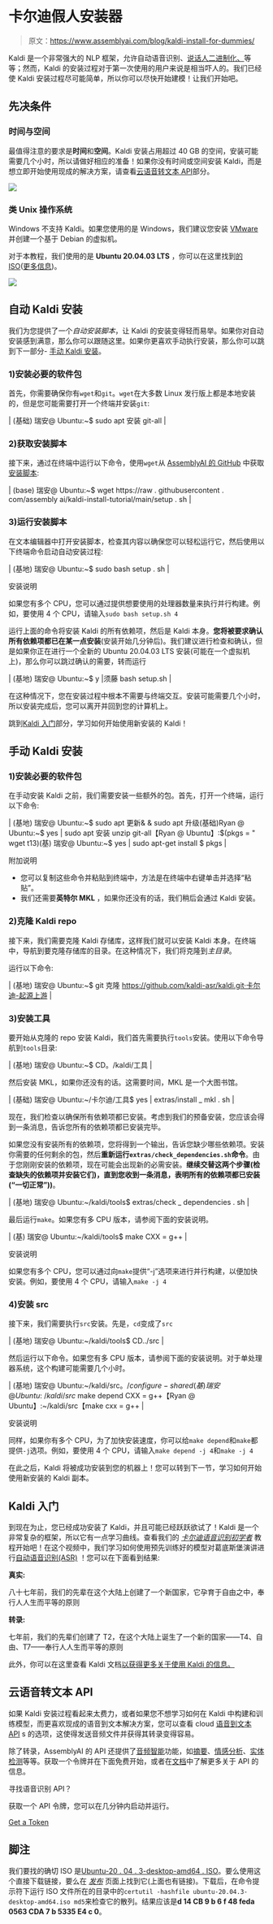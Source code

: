 # 卡尔迪假人安装器

> 原文：<https://www.assemblyai.com/blog/kaldi-install-for-dummies/>

Kaldi 是一个非常强大的 NLP 框架，允许自动语音识别、[说话人二进制化、](https://www.assemblyai.com/blog/top-speaker-diarization-libraries-and-apis-in-2022/)等等；然而，Kaldi 的安装过程对于第一次使用的用户来说是相当吓人的。我们已经使 Kaldi 安装过程尽可能简单，所以你可以尽快开始建模！让我们开始吧。

## 先决条件

### 时间与空间

最值得注意的要求是**时间**和**空间**。Kaldi 安装占用超过 40 GB 的空间，安装可能需要几个小时，所以请做好相应的准备！如果你没有时间或空间安装 Kaldi，而是想立即开始使用现成的解决方案，请查看[云语音转文本 API](https://www.assemblyai.com/blog/kaldi-install-for-dummies/#cloud-speech-to-text-apis)部分。

![](img/d5829531ef9d387a90643898564e2351.png)

### 类 Unix 操作系统

Windows 不支持 Kaldi。如果您使用的是 Windows，我们建议您安装 [VMware](https://www.vmware.com/) 并创建一个基于 Debian 的虚拟机。

对于本教程，我们使用的是 **Ubuntu 20.04.03 LTS** ，你可以在这里找到[的 ISO](https://old-releases.ubuntu.com/releases/focal/)([更多信息](https://www.assemblyai.com/blog/kaldi-install-for-dummies/#footnotes))。

![](img/35839d0829f60beb0d9340663e397615.png)

## 自动 Kaldi 安装

我们为您提供了一个*自动安装脚本*，让 Kaldi 的安装变得轻而易举。如果你对自动安装感到满意，那么你可以跟随这里。如果你更喜欢手动执行安装，那么你可以跳到下一部分- [手动 Kaldi 安装](https://www.assemblyai.com/blog/kaldi-install-for-dummies/#manual-kaldi-install)。

### 1)安装必要的软件包

首先，你需要确保你有`wget`和`git`。`wget`在大多数 Linux 发行版上都是本地安装的，但是您可能需要打开一个终端并安装`git`:

| (基础) 瑞安@ Ubuntu:~$ sudo apt 安装 git-all |

### 2)获取安装脚本

接下来，通过在终端中运行以下命令，使用`wget`从 [AssemblyAI 的 GitHub](https://github.com/AssemblyAI) 中获取[安装脚本](https://github.com/AssemblyAI/kaldi-install-tutorial/blob/main/setup.sh):

| (base) 瑞安@ Ubuntu:~$ wget https://raw . githubusercontent . com/assembly ai/kaldi-install-tutorial/main/setup . sh |

### 3)运行安装脚本

在文本编辑器中打开安装脚本，检查其内容以确保您可以轻松运行它，然后使用以下终端命令启动自动安装过程:

| (基地) 瑞安@ Ubuntu:~$ sudo bash setup . sh |

安装说明

如果您有多个 CPU，您可以通过提供想要使用的处理器数量来执行并行构建。例如，要使用 4 个 CPU，请输入`sudo bash setup.sh 4`

运行上面的命令将安装 Kaldi 的所有依赖项，然后是 Kaldi 本身。**您将被要求确认所有依赖项都已在某一点安装**(安装开始几分钟后)。我们建议进行检查和确认，但是如果你正在进行一个全新的 Ubuntu 20.04.03 LTS 安装(可能在一个虚拟机上)，那么你可以跳过确认的需要，转而运行

| (基地) 瑞安@ Ubuntu:~$ y &#124;须藤 bash setup.sh |

在这种情况下，您在安装过程中根本不需要与终端交互。安装可能需要几个小时，所以安装完成后，您可以离开并回到您的计算机上。

跳到[Kaldi 入门](https://www.assemblyai.com/blog/kaldi-install-for-dummies/#getting-started-with-kaldi)部分，学习如何开始使用新安装的 Kaldi！

## 手动 Kaldi 安装

### 1)安装必要的软件包

在手动安装 Kaldi 之前，我们需要安装一些额外的包。首先，打开一个终端，运行以下命令:

| (基地) 瑞安@ Ubuntu:~$ sudo apt 更新& & sudo apt 升级(基础)Ryan @ Ubuntu:~$ yes &#124; sudo apt 安装 unzip git-all【Ryan @ Ubuntu】:$(pkgs = " wget
t13)(基) 瑞安@ Ubuntu:~$ yes &#124; sudo apt-get install $ pkgs |

附加说明

*   您可以复制这些命令并粘贴到终端中，方法是在终端中右键单击并选择“粘贴”。
*   我们还需要**英特尔 MKL** ，如果你还没有的话，我们稍后会通过 Kaldi 安装。

### 2)克隆 Kaldi repo

接下来，我们需要克隆 Kaldi 存储库，这样我们就可以安装 Kaldi 本身。在终端中，导航到要克隆存储库的目录。在这种情况下，我们将克隆到*主目录*。

运行以下命令:

| (基地) 瑞安@ Ubuntu:~$ git 克隆 https://github.com/kaldi-asr/kaldi.git·卡尔迪-起源上游 |

### 3)安装工具

要开始从克隆的 repo 安装 Kaldi，我们首先需要执行`tools`安装。使用以下命令导航到`tools`目录:

| (基地) 瑞安@ Ubuntu:~$ CD。/kaldi/工具 |

然后安装 MKL，如果你还没有的话。这需要时间，MKL 是一个大图书馆。

| (基础) 瑞安@ Ubuntu:~/卡尔迪/工具$ yes &#124; extras/install _ mkl . sh |

现在，我们检查以确保所有依赖项都已安装。考虑到我们的预备安装，您应该会得到一条消息，告诉您所有的依赖项都已安装完毕。

如果您没有安装所有的依赖项，您将得到一个输出，告诉您缺少哪些依赖项。安装你需要的任何剩余的包，然后**重新运行`extras/check_dependencies.sh`命令**。由于您刚刚安装的依赖项，现在可能会出现新的必需安装。**继续交替这两个步骤(检查缺失的依赖项并安装它们)，直到您收到一条消息，表明所有的依赖项都已安装(“一切正常”))**。

| (基地) 瑞安@ Ubuntu:~/kaldi/tools$ extras/check _ dependencies . sh |

最后运行`make`。如果您有多 CPU 版本，请参阅下面的安装说明。

| (基) 瑞安@ Ubuntu:~/kaldi/tools$ make CXX = g++ |

安装说明

如果您有多个 CPU，您可以通过向`make`提供“-j”选项来进行并行构建，以便加快安装。例如，要使用 4 个 CPU，请输入`make -j 4`

### 4)安装 src

接下来，我们需要执行`src`安装。先是，`cd`变成了`src`

| (基地) 瑞安@ Ubuntu:~/kaldi/tools$ CD../src |

然后运行以下命令。如果您有多 CPU 版本，请参阅下面的安装说明。对于单处理器系统，这个构建可能需要几个小时。

| (基地) 瑞安@ Ubuntu:~/kaldi/src$。/configure - shared(基) 瑞安@ Ubuntu:~/kaldi/src$ make depend CXX = g++【Ryan @ Ubuntu】:~/kaldi/src【make cxx = g++ |

安装说明

同样，如果你有多个 CPU，为了加快安装速度，你可以给`make depend`和`make`都提供`-j`选项。例如，要使用 4 个 CPU，请输入`make depend -j 4`和`make -j 4`

在此之后，Kaldi 将被成功安装到您的机器上！您可以转到下一节，学习如何开始使用新安装的 Kaldi 副本。

## Kaldi 入门

到现在为止，您已经成功安装了 Kaldi，并且可能已经跃跃欲试了！Kaldi 是一个非常复杂的框架，所以它有一点学习曲线。查看我们的 *[卡尔迪语音识别初学者](https://www.assemblyai.com/blog/kaldi-speech-recognition-for-beginners-a-simple-tutorial/)* 教程开始吧！在这个视频中，我们学习如何使用预先训练好的模型对葛底斯堡演讲进行[自动语音识别(ASR)](https://www.assemblyai.com/blog/what-is-asr/) ！您可以在下面看到结果:

**真实:**

八十七年前，我们的先辈在这个大陆上创建了一个新国家，它孕育于自由之中，奉行人人生而平等的原则

**转录:**

七年前，我们的先辈们创建了 T2，在这个大陆上诞生了一个新的国家——T4、自由、T7——奉行人人生而平等的原则

此外，你可以在这里查看 Kaldi 文档[以获得更多关于使用 Kaldi 的信息。](https://kaldi-asr.org/doc/)

## 云语音转文本 API

如果 Kaldi 安装过程看起来太费力，或者如果您不想学习如何在 Kaldi 中构建和训练模型，而更喜欢现成的语音到文本解决方案，您可以查看 cloud [语音到文本 API](https://www.assemblyai.com/?utm_source=google&utm_medium=cpc&utm_campaign=brand) s 的选项，这使得发送音频文件并获得其转录变得容易。

除了转录，AssemblyAI 的 API 还提供了[音频智能](https://www.assemblyai.com/blog/what-is-audio-intelligence/)功能，如[摘要](https://docs.assemblyai.com/audio-intelligence#auto-chapters-summarization)、[情感分析](https://docs.assemblyai.com/audio-intelligence#sentiment-analysis)、[实体检测](https://docs.assemblyai.com/audio-intelligence#entity-detection)等等。获取一个令牌并在下面免费开始，或者在[文档](https://docs.assemblyai.com/?utm_source=google&utm_medium=cpc&utm_campaign=brand)中了解更多关于 API 的信息。

寻找语音识别 API？

获取一个 API 令牌，您可以在几分钟内启动并运行。

[Get a Token](https://app.assemblyai.com/signup)

## 脚注

我们要找的确切 ISO 是[Ubuntu-20 . 04 . 3-desktop-amd64 . ISO](https://old-releases.ubuntu.com/releases/focal/ubuntu-20.04.3-desktop-amd64.iso)。要么使用这个直接下载链接，要么在 *[发布](https://old-releases.ubuntu.com/releases/focal/)* 页面上找到它(上面也有链接)。下载后，在命令提示符下运行 ISO 文件所在的目录中的`certutil -hashfile ubuntu-20.04.3-desktop-amd64.iso md5`来检查它的散列。结果应该是**d 14 CB 9 b 6 f 48 feda 0563 CDA 7 b 5335 E4 c 0**。